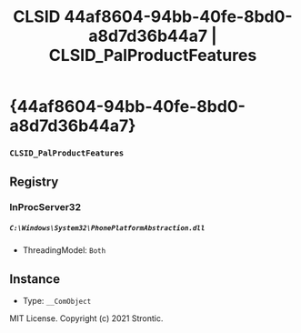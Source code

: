﻿---
title: "CLSID 44af8604-94bb-40fe-8bd0-a8d7d36b44a7 | CLSID_PalProductFeatures"
excerpt: What is COM-Object CLSID 44af8604-94bb-40fe-8bd0-a8d7d36b44a7?
---

# {44af8604-94bb-40fe-8bd0-a8d7d36b44a7}

### `CLSID_PalProductFeatures`

## Registry


### InProcServer32

##### `C:\Windows\System32\PhonePlatformAbstraction.dll`
* ThreadingModel: `Both`

## Instance

* Type: `__ComObject`

MIT License. Copyright (c) 2021 Strontic.


